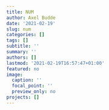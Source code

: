 ```yaml
---
title: NUM
author: Axel Budde
date: '2021-02-19'
slug: num
categories: []
tags: []
subtitle: ''
summary: ''
authors: []
lastmod: '2021-02-19T16:57:47+01:00'
featured: no
image:
  caption: ''
  focal_point: ''
  preview_only: no
projects: []
---
```




